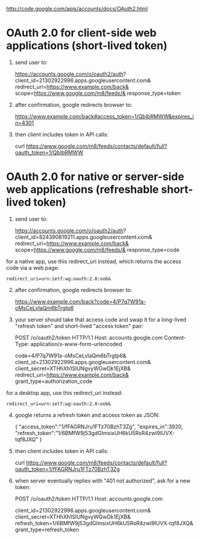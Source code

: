 http://code.google.com/apis/accounts/docs/OAuth2.html

# OAuth 2.0 for client-side web applications (short-lived token)

1) send user to:

    https://accounts.google.com/o/oauth2/auth?
      client_id=21302922996.apps.googleusercontent.com&
      redirect_uri=https://www.example.com/back&
      scope=https://www.google.com/m8/feeds/&
      response_type=token
  
2) after confirmation, google redirects browser to:

    https://www.example.com/back#access_token=1/QbIbRMWW&expires_in=4301
    
3) then client includes token in API calls:

    curl https://www.google.com/m8/feeds/contacts/default/full?oauth_token=1/QbIbRMWW
    
# OAuth 2.0 for native or server-side web applications (refreshable short-lived token)

1) send user to:

    https://accounts.google.com/o/oauth2/auth?
      client_id=824390819211.apps.googleusercontent.com&
      redirect_uri=https://www.example.com/back&
      scope=https://www.google.com/m8/feeds/&
      response_type=code

for a native app, use this redirect_uri instead, which returns the access code via a web page:

    redirect_uri=urn:ietf:wg:oauth:2.0:oob&

2) after confirmation, google redirects browser to:

    https://www.example.com/back?code=4/P7q7W91a-oMsCeLvIaQm6bTrgtp6
    
3) your server should take that access code and swap it for a long-lived "refresh token" and short-lived "access token" pair:

    POST /o/oauth2/token HTTP/1.1
    Host: accounts.google.com
    Content-Type: application/x-www-form-urlencoded
    
    code=4/P7q7W91a-oMsCeLvIaQm6bTrgtp6&
    client_id=21302922996.apps.googleusercontent.com&
    client_secret=XTHhXh1SlUNgvyWGwDk1EjXB&
    redirect_uri=https://www.example.com/back&
    grant_type=authorization_code
    
for a desktop app, use this redirect_uri instead:

    redirect_uri=urn:ietf:wg:oauth:2.0:oob&
    
4) google returns a refresh token and access token as JSON:

    {
      "access_token":"1/fFAGRNJru1FTz70BzhT3Zg",
      "expires_in":3920,
      "refresh_token":"1/6BMfW9j53gdGImsixUH6kU5RsR4zwI9lUVX-tqf8JXQ"
    }

5) then client includes token in API calls:

    curl https://www.google.com/m8/feeds/contacts/default/full?oauth_token=1/fFAGRNJru1FTz70BzhT3Zg

6) when server eventually replies with "401 not authorized", ask for a new token:

    POST /o/oauth2/token HTTP/1.1
    Host: accounts.google.com
    
    client_id=21302922996.apps.googleusercontent.com&
    client_secret=XTHhXh1SlUNgvyWGwDk1EjXB&
    refresh_token=1/6BMfW9j53gdGImsixUH6kU5RsR4zwI9lUVX-tqf8JXQ&
    grant_type=refresh_token
